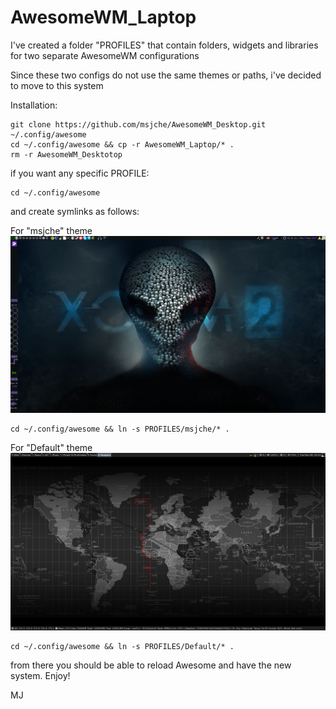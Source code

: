 # AwesomeWM_Laptop

I've created a folder "PROFILES" that contain folders, widgets and libraries for two separate AwesomeWM configurations

Since these two configs do not use the same themes or paths, i've decided to move to this system

Installation:

	git clone https://github.com/msjche/AwesomeWM_Desktop.git ~/.config/awesome
	cd ~/.config/awesome && cp -r AwesomeWM_Laptop/* .
	rm -r AwesomeWM_Desktotop

if you want any specific PROFILE:

	cd ~/.config/awesome

and create symlinks as follows:

For "msjche" theme
![Alt text](msjche.png?raw=true "Title")

	cd ~/.config/awesome && ln -s PROFILES/msjche/* .

For "Default" theme
![Alt text](default.png?raw=true "Title")

	cd ~/.config/awesome && ln -s PROFILES/Default/* .

from there you should be able to reload Awesome and have the new system. Enjoy!

MJ

